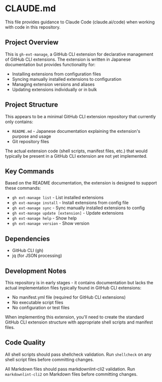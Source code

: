# CLAUDE.md

This file provides guidance to Claude Code (claude.ai/code) when working with code in this repository.

## Project Overview

This is `gh-ext-manage`, a GitHub CLI extension for declarative management of GitHub CLI extensions. The extension is written in Japanese documentation but provides functionality for:

- Installing extensions from configuration files
- Syncing manually installed extensions to configuration
- Managing extension versions and aliases
- Updating extensions individually or in bulk

## Project Structure

This appears to be a minimal GitHub CLI extension repository that currently only contains:

- `README.md` - Japanese documentation explaining the extension's purpose and usage
- Git repository files

The actual extension code (shell scripts, manifest files, etc.) that would typically be present in a GitHub CLI extension are not yet implemented.

## Key Commands

Based on the README documentation, the extension is designed to support these commands:

- `gh ext-manage list` - List installed extensions
- `gh ext-manage install` - Install extensions from config file
- `gh ext-manage sync` - Sync manually installed extensions to config
- `gh ext-manage update [extension]` - Update extensions
- `gh ext-manage help` - Show help
- `gh ext-manage version` - Show version

## Dependencies

- GitHub CLI (gh)
- jq (for JSON processing)

## Development Notes

This repository is in early stages - it contains documentation but lacks the actual implementation files typically found in GitHub CLI extensions:

- No manifest.yml file (required for GitHub CLI extensions)
- No executable script files
- No configuration or test files

When implementing this extension, you'll need to create the standard GitHub CLI extension structure with appropriate shell scripts and manifest files.

## Code Quality

All shell scripts should pass shellcheck validation. Run `shellcheck` on any shell script files before committing changes.

All Markdown files should pass markdownlint-cli2 validation. Run `markdownlint-cli2` on Markdown files before committing changes.

